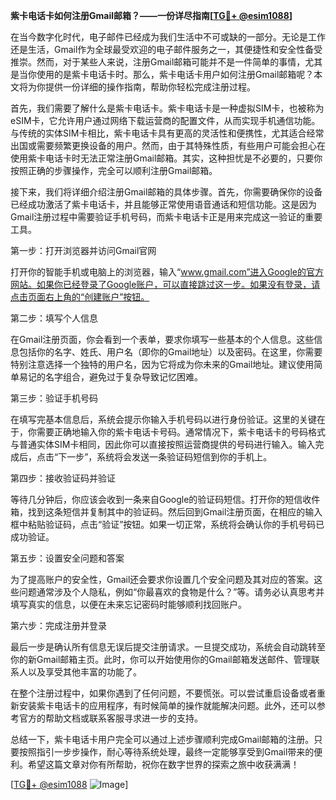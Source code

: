 **紫卡电话卡如何注册Gmail邮箱？——一份详尽指南[[TG💪+ @esim1088](https://t.me/s/esim1088)]**

在当今数字化时代，电子邮件已经成为我们生活中不可或缺的一部分。无论是工作还是生活，Gmail作为全球最受欢迎的电子邮件服务之一，其便捷性和安全性备受推崇。然而，对于某些人来说，注册Gmail邮箱可能并不是一件简单的事情，尤其是当你使用的是紫卡电话卡时。那么，紫卡电话卡用户如何注册Gmail邮箱呢？本文将为你提供一份详细的操作指南，帮助你轻松完成注册过程。

首先，我们需要了解什么是紫卡电话卡。紫卡电话卡是一种虚拟SIM卡，也被称为eSIM卡，它允许用户通过网络下载运营商的配置文件，从而实现手机通信功能。与传统的实体SIM卡相比，紫卡电话卡具有更高的灵活性和便携性，尤其适合经常出国或需要频繁更换设备的用户。然而，由于其特殊性质，有些用户可能会担心在使用紫卡电话卡时无法正常注册Gmail邮箱。其实，这种担忧是不必要的，只要你按照正确的步骤操作，完全可以顺利注册Gmail邮箱。

接下来，我们将详细介绍注册Gmail邮箱的具体步骤。首先，你需要确保你的设备已经成功激活了紫卡电话卡，并且能够正常使用语音通话和短信功能。这是因为Gmail注册过程中需要验证手机号码，而紫卡电话卡正是用来完成这一验证的重要工具。

第一步：打开浏览器并访问Gmail官网

打开你的智能手机或电脑上的浏览器，输入“www.gmail.com”进入Google的官方网站。如果你已经登录了Google账户，可以直接跳过这一步。如果没有登录，请点击页面右上角的“创建账户”按钮。

第二步：填写个人信息

在Gmail注册页面，你会看到一个表单，要求你填写一些基本的个人信息。这些信息包括你的名字、姓氏、用户名（即你的Gmail地址）以及密码。在这里，你需要特别注意选择一个独特的用户名，因为它将成为你未来的Gmail地址。建议使用简单易记的名字组合，避免过于复杂导致记忆困难。

第三步：验证手机号码

在填写完基本信息后，系统会提示你输入手机号码以进行身份验证。这里的关键在于，你需要正确地输入你的紫卡电话卡号码。通常情况下，紫卡电话卡的号码格式与普通实体SIM卡相同，因此你可以直接按照运营商提供的号码进行输入。输入完成后，点击“下一步”，系统将会发送一条验证码短信到你的手机上。

第四步：接收验证码并验证

等待几分钟后，你应该会收到一条来自Google的验证码短信。打开你的短信收件箱，找到这条短信并复制其中的验证码。然后回到Gmail注册页面，在相应的输入框中粘贴验证码，点击“验证”按钮。如果一切正常，系统将会确认你的手机号码已成功验证。

第五步：设置安全问题和答案

为了提高账户的安全性，Gmail还会要求你设置几个安全问题及其对应的答案。这些问题通常涉及个人隐私，例如“你最喜欢的食物是什么？”等。请务必认真思考并填写真实的信息，以便在未来忘记密码时能够顺利找回账户。

第六步：完成注册并登录

最后一步是确认所有信息无误后提交注册请求。一旦提交成功，系统会自动跳转至你的新Gmail邮箱主页。此时，你可以开始使用你的Gmail邮箱发送邮件、管理联系人以及享受其他丰富的功能了。

在整个注册过程中，如果你遇到了任何问题，不要慌张。可以尝试重启设备或者重新安装紫卡电话卡的应用程序，有时候简单的操作就能解决问题。此外，还可以参考官方的帮助文档或联系客服寻求进一步的支持。

总结一下，紫卡电话卡用户完全可以通过上述步骤顺利完成Gmail邮箱的注册。只要按照指引一步步操作，耐心等待系统处理，最终一定能够享受到Gmail带来的便利。希望这篇文章对你有所帮助，祝你在数字世界的探索之旅中收获满满！

[[TG💪+ @esim1088](https://t.me/s/esim1088) ![Image](https://i.postimg.cc/4NQfJmqS/Snipaste-2025-05-13-00-14-12.png)]